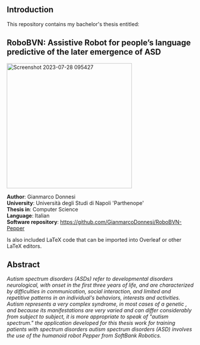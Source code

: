 ## **Introduction**

This repository contains my bachelor's thesis entitled:

## RoboBVN: Assistive Robot for people’s language predictive of the later emergence of ASD

<img width="337" alt="Screenshot 2023-07-28 095427" src="https://github.com/GianmarcoDonnesi/Bachelor-thesis-RoboBVN/assets/91615472/3b19bcdf-226a-448c-8a11-7d0ad91073f6">

**Author**: Gianmarco Donnesi  
**University**: Università degli Studi di Napoli 'Parthenope'  
**Thesis in**: Computer Science  
**Language**: Italian  
**Software repository**: https://github.com/GianmarcoDonnesi/RoboBVN-Pepper

Is also included LaTeX code that can be imported into Overleaf or other LaTeX editors.

## Abstract
*Autism spectrum disorders (ASDs) refer to developmental disorders
neurological, with onset in the first three years of life, and are characterized by
difficulties in communication, social interaction, and limited and repetitive patterns
in an individual's behaviors, interests and activities. Autism
represents a very complex syndrome, in most cases of a
genetic , and because its manifestations are very varied and can differ
considerably from subject to subject, it is more appropriate to speak of "autism spectrum."
the application developed
for this thesis work for training patients with spectrum disorders
autism spectrum disorders (ASD) involves the use of the humanoid robot Pepper from SoftBank Robotics.*
